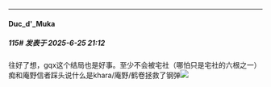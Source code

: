 ﻿
*****

####  Duc_d'_Muka  
##### 115#       发表于 2025-6-25 21:12

往好了想，gqx这个结局也是好事。至少不会被宅社（哪怕只是宅社的六根之一）痴和庵野信者踩头说什么是khara/庵野/鹤卷拯救了钢弹<img src="https://static.stage1st.com/image/smiley/face2017/067.png" referrerpolicy="no-referrer">

